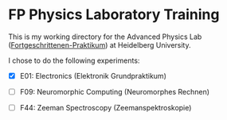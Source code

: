 # FP Physics Laboratory Training
This is my working directory for the Advanced Physics Lab ([Fortgeschrittenen-Praktikum](http://www.physi.uni-heidelberg.de/Einrichtungen/FP/)) at Heidelberg University. 

I chose to do the following experiments: 
- [x] E01: Electronics (Elektronik Grundpraktikum)
- [ ] F09: Neuromorphic Computing (Neuromorphes Rechnen)
- [ ] F44: Zeeman Spectroscopy (Zeemanspektroskopie)

